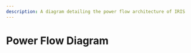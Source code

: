 ```yaml
---
description: A diagram detailing the power flow architecture of IRIS
---
```


# Power Flow Diagram

